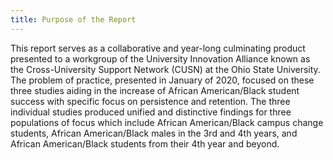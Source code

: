 ```yaml
---
title: Purpose of the Report
---
```

This report serves as a collaborative and year-long culminating product presented to a workgroup of the University Innovation Alliance known as the Cross-University Support Network (CUSN) at the Ohio State University. The problem of practice, presented in January of 2020, focused on these three studies aiding in the increase of African American/Black student success with specific focus on persistence and retention. The three individual studies produced unified and distinctive findings for three populations of focus which include African American/Black campus change students, African American/Black males in the 3rd and 4th years, and African American/Black students from their 4th year and beyond.
